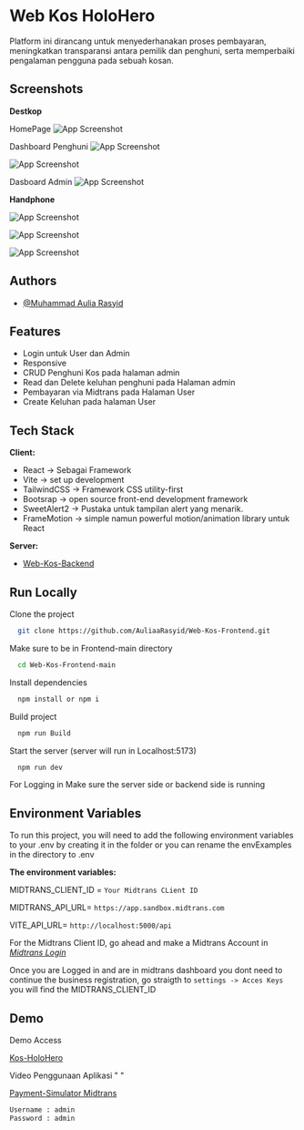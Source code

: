 
# Web Kos HoloHero

Platform ini dirancang untuk menyederhanakan proses pembayaran, meningkatkan transparansi antara pemilik dan penghuni, serta memperbaiki pengalaman pengguna pada sebuah kosan.


## Screenshots
**Destkop**

HomePage
![App Screenshot](https://i.imgur.com/6KO5WUP.jpeg)

Dashboard Penghuni
![App Screenshot](https://i.imgur.com/vAqUTOX.png)

![App Screenshot](https://i.imgur.com/Sxw4wiF.png)

Dasboard Admin
![App Screenshot](https://i.imgur.com/UT4xhTH.png)

**Handphone**

![App Screenshot](https://i.imgur.com/I5QzExs.png)

![App Screenshot](https://i.imgur.com/FtPdEr8.png)

![App Screenshot](https://i.imgur.com/JK6c90s.png)







## Authors

- [@Muhammad Aulia Rasyid](https://github.com/AuliaaRasyid)


## Features

- Login untuk User dan Admin
- Responsive
- CRUD Penghuni Kos pada halaman admin
- Read dan Delete keluhan penghuni pada Halaman admin
- Pembayaran via Midtrans pada Halaman User
- Create Keluhan pada halaman User



## Tech Stack

**Client:** 
- React -> Sebagai Framework
- Vite -> set up development
- TailwindCSS -> Framework CSS utility-first
- Bootsrap -> open source front-end development framework
- SweetAlert2 -> Pustaka untuk tampilan alert yang menarik.
- FrameMotion -> simple namun powerful motion/animation library untuk React

**Server:**
- [Web-Kos-Backend](https://github.com/AuliaaRasyid/web-kos-backend)

## Run Locally

Clone the project

```bash
  git clone https://github.com/AuliaaRasyid/Web-Kos-Frontend.git
```

Make sure to be in Frontend-main directory

```bash
  cd Web-Kos-Frontend-main
```

Install dependencies

```bash
  npm install or npm i
```
Build project

```bash
  npm run Build
```

Start the server (server will run in Localhost:5173)

```bash
  npm run dev
```

For Logging in Make sure the server side or backend side is running


## Environment Variables

To run this project, you will need to add the following environment variables to your .env by creating it in the folder or you can rename the envExamples in the directory to .env


**The environment variables:**

MIDTRANS_CLIENT_ID = `Your Midtrans CLient ID`

MIDTRANS_API_URL= `https://app.sandbox.midtrans.com`

VITE_API_URL= `http://localhost:5000/api`


For the Midtrans Client ID, go ahead and make a Midtrans Account in *[Midtrans Login](https://dashboard.midtrans.com/login)*

Once you are Logged in and are in midtrans dashboard you dont need to continue the business registration, go straigth to 
`settings -> Acces Keys`
you will find the MIDTRANS_CLIENT_ID


## Demo

Demo Access

[Kos-HoloHero](web-kosann.vercel.app)

Video Penggunaan Aplikasi
" "

[Payment-Simulator Midtrans](https://simulator.sandbox.midtrans.com)

```bash
Username : admin
Password : admin
```